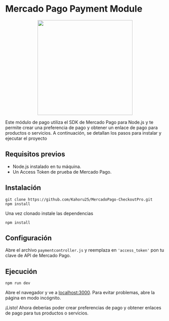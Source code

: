 <h1> Mercado Pago Payment Module  </h1>

<p align="center">
  <img width="300" src="https://www.pngitem.com/pimgs/b/118-1188762_the-pusheen-cat-holding-a-dounut-pusheen-minecraft.png">
</p>

Este módulo de pago utiliza el SDK de Mercado Pago para Node.js y te permite crear una preferencia de pago y obtener un enlace de pago para productos o servicios. A continuación, se detallan los pasos para instalar y ejecutar el proyecto

<h2>Requisitos previos</h2>

<ul>
        <li>Node.js instalado en tu máquina.</li>
        <li>Un Access Token de prueba de Mercado Pago.</li>
</ul>

<h2>Instalación</h2>

<pre><code>git clone https://github.com/Kahoru25/MercadoPago-CheckoutPro.git
npm install</code></pre>

Una vez clonado instale las dependencias

<pre><code>npm install</code></pre>


<h2>Configuración</h2>
    <p>Abre el archivo <code>paymentcontroller.js</code> y reemplaza en <code>'access_token'</code> pon tu clave de API de Mercado Pago.</p>

  <h2>Ejecución</h2>

  <pre><code>npm run dev</code></pre>

  <p>Abre el navegador y ve a <a href="http://localhost:3000" target="_blank">localhost:3000</a>. Para evitar problemas, abre la página en modo incógnito.</p>

<p>¡Listo! Ahora deberías poder crear preferencias de pago y obtener enlaces de pago para tus productos o servicios.</p>
